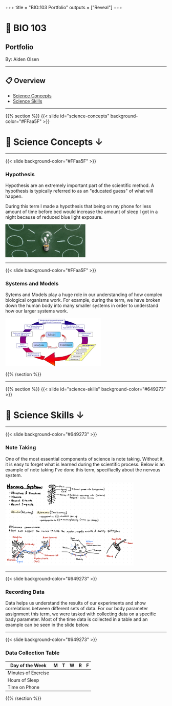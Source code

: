 +++
title = "BIO:103 Portfolio"
outputs = ["Reveal"]
+++

# 🔬 BIO 103

## Portfolio

By: Aiden Olsen

---

## 📋 Overview

- [Science Concepts](#science-concepts)
- [Science Skills](#science-skills)

---

{{% section %}}
{{< slide id="science-concepts" background-color="#FFaa5F" >}}

# 🦠 Science Concepts ↓

---

{{< slide background-color="#FFaa5F" >}}

### Hypothesis

Hypothesis are an extremely important part of the scientific method. A hypothesis is typically referred to as an
"educated guess" of what will happen.

During this term I made a hypothesis that being on my phone for less amount of time before bed would increase
the amount of sleep I got in a night because of reduced blue light exposure.

<img src="./pics/lightbulb.jpg" alt="lightbulb" width="250"/>

---

{{< slide background-color="#FFaa5F" >}}

### Systems and Models

Sytems and Models play a huge role in our understanding of how complex biological organisms work. For example,
during the term, we have broken down the human body into many smaller systems in order to understand how our
larger systems work.

<img src="./pics/bio-systems.jpg" alt="lightbulb" width="300"/>

{{% /section %}}

---

{{% section %}}
{{< slide id="science-skills" background-color="#649273" >}}

# 🧠 Science Skills ↓

---

{{< slide background-color="#649273" >}}

### Note Taking

One of the most essential components of science is note taking. Without it, it is easy to forget what is learned
during the scientific process. Below is an example of note taking I've done this term, specifiaclly about the 
nervous system.

<img src="./pics/notes.jpeg" alt="example notes" width="400"/>

---

{{< slide background-color="#649273" >}}

### Recording Data

Data helps us understand the results of our experiments and show correlations between different sets of data.
For our body parameter assignment this term, we were tasked with collecting data on a specific bady parameter.
Most of the time data is collected in a table and an example can be seen in the slide below.

---

{{< slide background-color="#649273" >}}

### Data Collection Table

| Day of the Week     | M | T | W | R | F |
|---------------------|---|---|---|---|---|
| Minutes of Exercise |   |   |   |   |   |
| Hours of Sleep      |   |   |   |   |   |
| Time on Phone       |   |   |   |   |   |

{{% /section %}}

